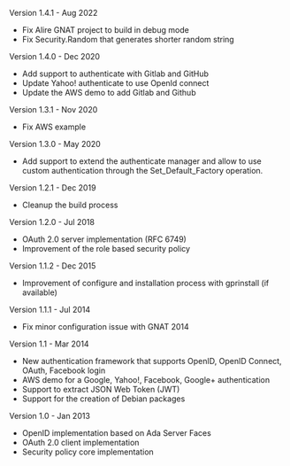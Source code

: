 Version 1.4.1   - Aug 2022
  - Fix Alire GNAT project to build in debug mode
  - Fix Security.Random that generates shorter random string

Version 1.4.0   - Dec 2020
  - Add support to authenticate with Gitlab and GitHub
  - Update Yahoo! authenticate to use OpenId connect
  - Update the AWS demo to add Gitlab and Github

Version 1.3.1   - Nov 2020
  - Fix AWS example

Version 1.3.0   - May 2020
  - Add support to extend the authenticate manager and allow to
    use custom authentication through the Set_Default_Factory operation.

Version 1.2.1   - Dec 2019
  - Cleanup the build process

Version 1.2.0   - Jul 2018
  - OAuth 2.0 server implementation (RFC 6749)
  - Improvement of the role based security policy

Version 1.1.2   - Dec 2015
  - Improvement of configure and installation process with gprinstall (if available)

Version 1.1.1   - Jul 2014
  - Fix minor configuration issue with GNAT 2014

Version 1.1     - Mar 2014
  - New authentication framework that supports OpenID, OpenID Connect, OAuth, Facebook login
  - AWS demo for a Google, Yahoo!, Facebook, Google+ authentication
  - Support to extract JSON Web Token (JWT)
  - Support for the creation of Debian packages

Version 1.0     - Jan 2013
  - OpenID implementation based on Ada Server Faces
  - OAuth 2.0 client implementation
  - Security policy core implementation
